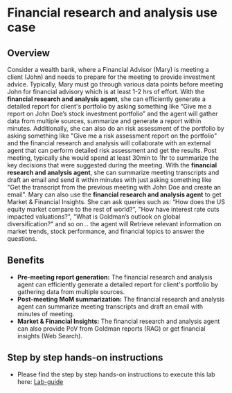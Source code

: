 # Financial research and analysis use case

## Overview

Consider a wealth bank, where a Financial Advisor (Mary) is meeting a client (John) and needs to prepare for the meeting to provide investment advice. Typically, Mary must go through various data points before meeting John for financial advisory which is at least 1-2 hrs of effort. With the **financial research and analysis agent**, she can efficiently generate a detailed report for client's portfolio by asking something like “Give me a report on John Doe’s stock investment portfolio” and the agent will gather data from multiple sources, summarize and generate a report within minutes. Additionally, she can also do an risk assessment of the portfolio by asking something like "Give me a risk assessment report on the portfolio" and the financial research and analysis will collaborate with an external agent that can perform detailed risk assessment and get the results. Post meeting, typically she would spend at least 30min to 1hr to summarize the key decisions that were suggested during the meeting. With the **financial research and analysis agent**, she can summarize meeting transcripts and draft an email and send it within minutes with just asking something like "Get the transcript from the previous meeting with John Doe and create an email". Mary can also use the **financial research and analysis agent** to get Market & Financial Insights. She can ask queries such as: “How does the US equity market compare to the rest of world?”, "How have interest rate cuts impacted valuations?", "What is Goldman’s outlook on global diversification?" and so on... the agent will Retrieve relevant information on market trends, stock performance, and financial topics to answer the questions.

## Benefits

- **Pre-meeting report generation:** The financial research and analysis agent can efficiently generate a detailed report for client's portfolio by gathering data from multiple sources.
- **Post-meeting MoM summarization:** The financial research and analysis agent can summarize meeting transcripts and draft an email with minutes of meeting.
- **Market & Financial Insights:** The financial research and analysis agent can also provide PoV from Goldman reports (RAG) or get financial insights (Web Search).

## Step by step hands-on instructions

- Please find the step by step hands-on instructions to execute this lab here: [Lab-guide](lab-guide.md)